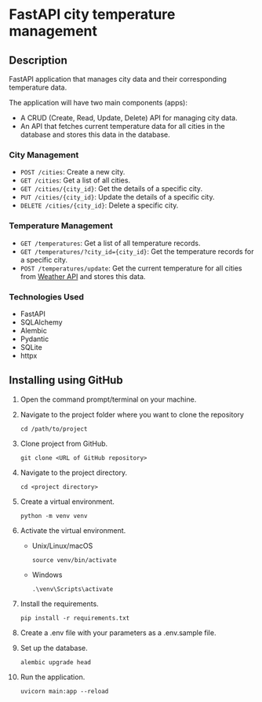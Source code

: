 # FastAPI city temperature management

## Description
FastAPI application that manages city data and their corresponding temperature data.

The application will have two main components (apps):
- A CRUD (Create, Read, Update, Delete) API for managing city data.
- An API that fetches current temperature data for all cities in the database and stores this data in the database.

### City Management
- `POST /cities`: Create a new city.
- `GET /cities`: Get a list of all cities.
- `GET /cities/{city_id}`: Get the details of a specific city.
- `PUT /cities/{city_id}`: Update the details of a specific city.
- `DELETE /cities/{city_id}`: Delete a specific city.

### Temperature Management
- `GET /temperatures`: Get a list of all temperature records.
- `GET /temperatures/?city_id={city_id}`: Get the temperature records for a specific city.
- `POST /temperatures/update`: Get the current temperature for all cities from [Weather API](https://www.weatherapi.com/docs/) and stores this data.


### Technologies Used
- FastAPI
- SQLAlchemy
- Alembic
- Pydantic
- SQLite
- httpx


## Installing using GitHub
1) Open the command prompt/terminal on your machine.

2) Navigate to the project folder where you want to clone the repository
    ```
    cd /path/to/project
    ```
   
3) Clone project from GitHub.
    ```
    git clone <URL of GitHub repository>
    ```

4) Navigate to the project directory.
    ```
    cd <project directory>
    ```
   
5) Create a virtual environment.
    ```
    python -m venv venv
    ```
     
6) Activate the virtual environment.
   - Unix/Linux/macOS
      ```
      source venv/bin/activate
      ```
   - Windows
      ```
      .\venv\Scripts\activate
      ```
     
7) Install the requirements.
    ```
    pip install -r requirements.txt
    ```
   
8) Сreate a .env file with your parameters as a .env.sample file.
    
9) Set up the database. 
    ```
    alembic upgrade head
    ```  
   
10) Run the application.
    ```
    uvicorn main:app --reload
    ```